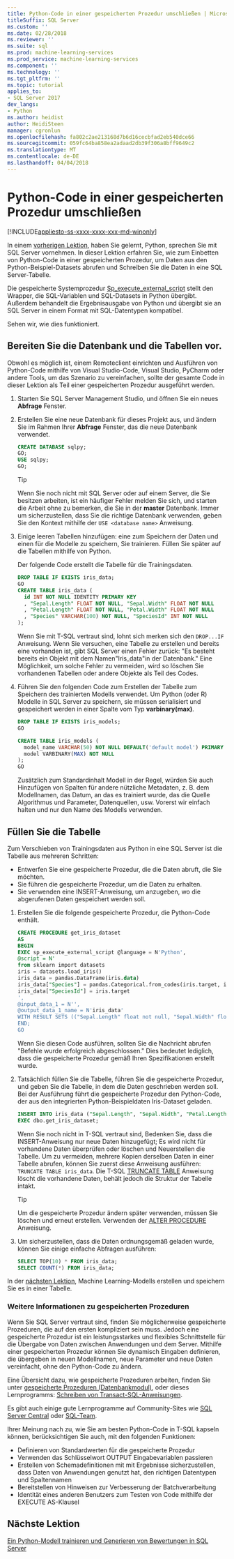 ```yaml
---
title: Python-Code in einer gespeicherten Prozedur umschließen | Microsoft Docs
titleSuffix: SQL Server
ms.custom: ''
ms.date: 02/28/2018
ms.reviewer: ''
ms.suite: sql
ms.prod: machine-learning-services
ms.prod_service: machine-learning-services
ms.component: ''
ms.technology: ''
ms.tgt_pltfrm: ''
ms.topic: tutorial
applies_to:
- SQL Server 2017
dev_langs:
- Python
ms.author: heidist
author: HeidiSteen
manager: cgronlun
ms.openlocfilehash: fa802c2ae213168d7b6d16cecbfad2eb540dce66
ms.sourcegitcommit: 059fc64ba858ea2adaad2db39f306a8bff9649c2
ms.translationtype: MT
ms.contentlocale: de-DE
ms.lasthandoff: 04/04/2018
---
```

# <a name="wrap-python-code-in-a-stored-procedure"></a>Python-Code in einer gespeicherten Prozedur umschließen
[!INCLUDE[appliesto-ss-xxxx-xxxx-xxx-md-winonly](../../includes/appliesto-ss-xxxx-xxxx-xxx-md-winonly.md)]

In einem [vorherigen Lektion](run-python-using-t-sql.md), haben Sie gelernt, Python, sprechen Sie mit SQL Server vornehmen. In dieser Lektion erfahren Sie, wie zum Einbetten von Python-Code in einer gespeicherten Prozedur, um Daten aus den Python-Beispiel-Datasets abrufen und Schreiben Sie die Daten in eine SQL Server-Tabelle.

Die gespeicherte Systemprozedur [Sp_execute_external_script](../../relational-databases/system-stored-procedures/sp-execute-external-script-transact-sql.md) stellt den Wrapper, die SQL-Variablen und SQL-Datasets in Python übergibt. Außerdem behandelt die Ergebnisausgabe von Python und übergibt sie an SQL Server in einem Format mit SQL-Datentypen kompatibel.

Sehen wir, wie dies funktioniert.

## <a name="prepare-the-database-and-tables"></a>Bereiten Sie die Datenbank und die Tabellen vor.

Obwohl es möglich ist, einem Remoteclient einrichten und Ausführen von Python-Code mithilfe von Visual Studio-Code, Visual Studio, PyCharm oder andere Tools, um das Szenario zu vereinfachen, sollte der gesamte Code in dieser Lektion als Teil einer gespeicherten Prozedur ausgeführt werden.

1. Starten Sie SQL Server Management Studio, und öffnen Sie ein neues **Abfrage** Fenster.  

2. Erstellen Sie eine neue Datenbank für dieses Projekt aus, und ändern Sie im Rahmen Ihrer **Abfrage** Fenster, das die neue Datenbank verwendet.

    ```sql
    CREATE DATABASE sqlpy;
    GO;
    USE sqlpy;
    GO;
    ```

    > [!TIP] 
    > Wenn Sie noch nicht mit SQL Server oder auf einem Server, die Sie besitzen arbeiten, ist ein häufiger Fehler melden Sie sich, und starten die Arbeit ohne zu bemerken, die Sie in der **master** Datenbank. Immer um sicherzustellen, dass Sie die richtige Datenbank verwenden, geben Sie den Kontext mithilfe der `USE <database name>` Anweisung.

3. Einige leeren Tabellen hinzufügen: eine zum Speichern der Daten und einen für die Modelle zu speichern, Sie trainieren. Füllen Sie später auf die Tabellen mithilfe von Python.

    Der folgende Code erstellt die Tabelle für die Trainingsdaten.

    ```sql
    DROP TABLE IF EXISTS iris_data;
    GO
    CREATE TABLE iris_data (
      id INT NOT NULL IDENTITY PRIMARY KEY
      , "Sepal.Length" FLOAT NOT NULL, "Sepal.Width" FLOAT NOT NULL
      , "Petal.Length" FLOAT NOT NULL, "Petal.Width" FLOAT NOT NULL
      , "Species" VARCHAR(100) NOT NULL, "SpeciesId" INT NOT NULL
    );
    ```

    Wenn Sie mit T-SQL vertraut sind, lohnt sich merken sich den `DROP...IF` Anweisung. Wenn Sie versuchen, eine Tabelle zu erstellen und bereits eine vorhanden ist, gibt SQL Server einen Fehler zurück: "Es besteht bereits ein Objekt mit dem Namen"Iris_data"in der Datenbank." Eine Möglichkeit, um solche Fehler zu vermeiden, wird so löschen Sie vorhandenen Tabellen oder andere Objekte als Teil des Codes.

4. Führen Sie den folgenden Code zum Erstellen der Tabelle zum Speichern des trainierten Modells verwendet. Um Python (oder R) Modelle in SQL Server zu speichern, sie müssen serialisiert und gespeichert werden in einer Spalte vom Typ **varbinary(max)**. 

    ```sql
    DROP TABLE IF EXISTS iris_models;
    GO
    
    CREATE TABLE iris_models (
      model_name VARCHAR(50) NOT NULL DEFAULT('default model') PRIMARY KEY,
      model VARBINARY(MAX) NOT NULL
    );
    GO
    ```

    Zusätzlich zum Standardinhalt Modell in der Regel, würden Sie auch Hinzufügen von Spalten für andere nützliche Metadaten, z. B. dem Modellnamen, das Datum, an das es trainiert wurde, das die Quelle Algorithmus und Parameter, Datenquellen, usw. Vorerst wir einfach halten und nur den Name des Modells verwenden.

## <a name="populate-the-table"></a>Füllen Sie die Tabelle

Zum Verschieben von Trainingsdaten aus Python in eine SQL Server ist die Tabelle aus mehreren Schritten:

+ Entwerfen Sie eine gespeicherte Prozedur, die die Daten abruft, die Sie möchten.
+ Sie führen die gespeicherte Prozedur, um die Daten zu erhalten.
+ Sie verwenden eine INSERT-Anweisung, um anzugeben, wo die abgerufenen Daten gespeichert werden soll.

1. Erstellen Sie die folgende gespeicherte Prozedur, die Python-Code enthält. 

    ```sql
    CREATE PROCEDURE get_iris_dataset
    AS
    BEGIN
    EXEC sp_execute_external_script @language = N'Python', 
    @script = N'
    from sklearn import datasets
    iris = datasets.load_iris()
    iris_data = pandas.DataFrame(iris.data)
    iris_data["Species"] = pandas.Categorical.from_codes(iris.target, iris.target_names)
    iris_data["SpeciesId"] = iris.target
    ', 
    @input_data_1 = N'', 
    @output_data_1_name = N'iris_data'
    WITH RESULT SETS (("Sepal.Length" float not null, "Sepal.Width" float not null, "Petal.Length" float not null, "Petal.Width" float not null, "Species" varchar(100) not null, "SpeciesId" int not null));
    END;
    GO
    ```

    Wenn Sie diesen Code ausführen, sollten Sie die Nachricht abrufen "Befehle wurde erfolgreich abgeschlossen." Dies bedeutet lediglich, dass die gespeicherte Prozedur gemäß Ihren Spezifikationen erstellt wurde.

2. Tatsächlich füllen Sie die Tabelle, führen Sie die gespeicherte Prozedur, und geben Sie die Tabelle, in dem die Daten geschrieben werden soll. Bei der Ausführung führt die gespeicherte Prozedur den Python-Code, der aus den integrierten Python-Beispieldaten Iris-Dataset geladen.

    ```sql
    INSERT INTO iris_data ("Sepal.Length", "Sepal.Width", "Petal.Length", "Petal.Width", "Species", "SpeciesId")
    EXEC dbo.get_iris_dataset;
    ```

    Wenn Sie noch nicht in T-SQL vertraut sind, Bedenken Sie, dass die INSERT-Anweisung nur neue Daten hinzugefügt; Es wird nicht für vorhandene Daten überprüfen oder löschen und Neuerstellen die Tabelle. Um zu vermeiden, mehrere Kopien derselben Daten in einer Tabelle abrufen, können Sie zuerst diese Anweisung ausführen: `TRUNCATE TABLE iris_data`. Die T-SQL [TRUNCATE TABLE](https://docs.microsoft.com/sql/t-sql/statements/truncate-table-transact-sql) Anweisung löscht die vorhandene Daten, behält jedoch die Struktur der Tabelle intakt.

    > [!TIP]
    > Um die gespeicherte Prozedur ändern später verwenden, müssen Sie löschen und erneut erstellen. Verwenden der [ALTER PROCEDURE](https://docs.microsoft.com/sql/t-sql/statements/alter-procedure-transact-sql) Anweisung. 

3. Um sicherzustellen, dass die Daten ordnungsgemäß geladen wurde, können Sie einige einfache Abfragen ausführen:

    ```sql
    SELECT TOP(10) * FROM iris_data;
    SELECT COUNT(*) FROM iris_data;
    ```

In der [nächsten Lektion](../tutorials/train-score-using-python-in-tsql.md), Machine Learning-Modells erstellen und speichern Sie es in einer Tabelle.

### <a name="further-reading-about-stored-procedures"></a>Weitere Informationen zu gespeicherten Prozeduren

Wenn Sie SQL Server vertraut sind, finden Sie möglicherweise gespeicherte Prozeduren, die auf den ersten kompliziert sein muss. Jedoch eine gespeicherte Prozedur ist ein leistungsstarkes und flexibles Schnittstelle für die Übergabe von Daten zwischen Anwendungen und dem Server. Mithilfe einer gespeicherten Prozedur können Sie dynamisch Eingaben definieren, die übergeben in neuen Modellnamen, neue Parameter und neue Daten vereinfacht, ohne den Python-Code zu ändern.

Eine Übersicht dazu, wie gespeicherte Prozeduren arbeiten, finden Sie unter [gespeicherte Prozeduren (Datenbankmodul)](https://docs.microsoft.com/sql/relational-databases/stored-procedures/stored-procedures-database-engine), oder dieses Lernprogramms: [Schreiben von Transact-SQL-Anweisungen](https://docs.microsoft.com/sql/t-sql/tutorial-writing-transact-sql-statements).

Es gibt auch einige gute Lernprogramme auf Community-Sites wie [SQL Server Central](http://www.sqlservercentral.com/) oder [SQL-Team](http://www.sqlteam.com/).

Ihrer Meinung nach zu, wie Sie am besten Python-Code in T-SQL kapseln können, berücksichtigen Sie auch, mit den folgenden Funktionen:

+ Definieren von Standardwerten für die gespeicherte Prozedur
+ Verwenden das Schlüsselwort OUTPUT Eingabevariablen passieren
+ Erstellen von Schemadefinitionen mit mit Ergebnisse sicherzustellen, dass Daten von Anwendungen genutzt hat, den richtigen Datentypen und Spaltennamen
+ Bereitstellen von Hinweisen zur Verbesserung der Batchverarbeitung
+ Identität eines anderen Benutzers zum Testen von Code mithilfe der EXECUTE AS-Klausel

## <a name="next-lesson"></a>Nächste Lektion

[Ein Python-Modell trainieren und Generieren von Bewertungen in SQL Server](../tutorials/train-score-using-python-in-tsql.md)